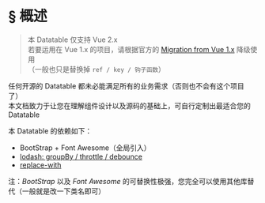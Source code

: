 # § 概述

> 本 Datatable 仅支持 Vue 2.x  
> 若要运用在 Vue 1.x 的项目，请根据官方的 [Migration from Vue 1.x](https://vuejs.org/v2/guide/migration.html) 降级使用  
> （一般也只是替换掉 `ref / key / 钩子函数`）

任何开源的 Datatable 都未必能满足所有的业务需求（否则也不会有这个项目了）  
本文档致力于让您在理解组件设计以及源码的基础上，可自行定制出最适合您的 Datatable 

本 Datatable 的依赖如下：

* BootStrap + Font Awesome（全局引入）
* [lodash: groupBy / throttle / debounce](https://lodash.com/docs)
* [replace-with](https://github.com/kenberkeley/replace-with)

注：*BootStrap* 以及 *Font Awesome* 的可替换性极强，您完全可以使用其他库替代（一般就是改一下类名即可）

